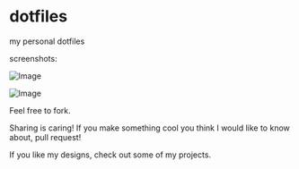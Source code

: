 # dotfiles
my personal dotfiles

screenshots:

![Image](https://i.imgur.com/ktMzEL7.png)

![Image](https://i.imgur.com/ylxTOKp.png)

Feel free to fork.

Sharing is caring! If you make something cool you think I would like to know about, pull request!


If you like my designs, check out some of my projects.
